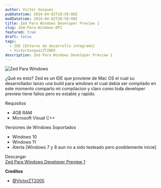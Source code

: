 ```yaml
---
author: Victor Vasquez
pubDatetime: 2024-04-02T20:50:00Z
modDatetime: 2024-04-02T20:50:00Z
title: Zed Para Windows Developer Preview 1
slug: Zed-Para-Windows-DP1
featured: true
draft: false
tags:
  - IDE [Entorno de desarrollo integrado]
  - VictorVasquezZT2005
description: Zed Para Windows Developer Preview 1
---
```

<Image src="https://raw.githubusercontent.com/VictorVasquezZT2005/ZTForum-Cloud/main/img/posts/zed.jpg" alt="Zed Para Windows"/>

¿Qué es esto?
Zed es un IDE que proviene de Mac OS el cual su desarrollador lanzo una build para windows el cual debia ser compilado en este momento comparto mi compilacion y claro como toda developer preview tiene fallos pero es estable y rapido.

Requisitos
- 4GB RAM
- Microsoft Visual C++

Versiones de Windows Soportados
- Windows 10
- Windows 11
- Alerta [Windows 7 y 8 aun no a sido testeado pero posiblemente inicie]

Descargar
<br>
<a href="https://github.com/VictorVasquezZT2005/Zed-Windows/releases/tag/Zed-Para-Windows-Developer-Preview-1">Zed Para Windows Developer Preview 1</a>

<strong>Creditos</strong>
- <a href="https://t.me/VictorZT2005">@VictorZT2005</a>
